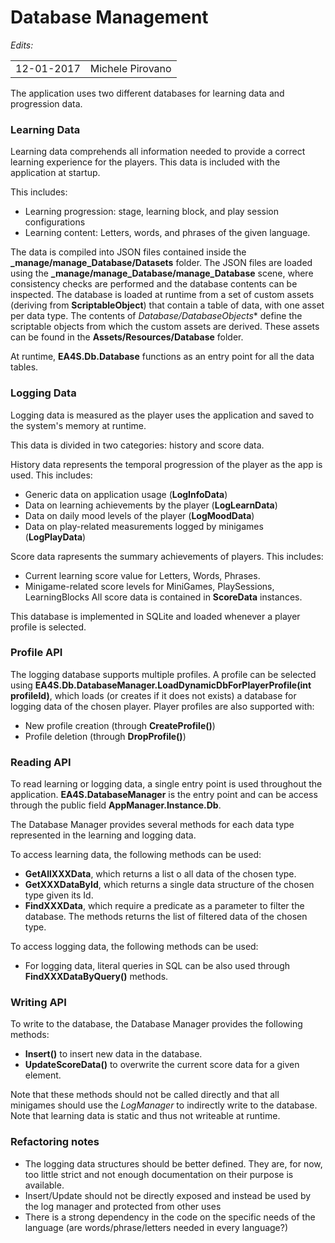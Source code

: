 Database Management
===============

*Edits:*

<table>
  <tr>
    <td>12-01-2017</td>
    <td>Michele Pirovano</td>
  </tr>
</table>

The application uses two different databases for learning data and progression data.

### Learning Data

Learning data comprehends all information needed to provide a correct learning experience for the players.
This data is included with the application at startup.

This includes:
 * Learning progression: stage, learning block, and play session configurations
 * Learning content: Letters, words, and phrases of the given language.
 
The data is compiled into JSON files contained inside the **_manage/manage_Database/Datasets** folder.
The JSON files are loaded using the **_manage/manage_Database/manage_Database** scene, where consistency checks are performed and the database contents can be inspected.
The database is loaded at runtime from a set of custom assets (deriving from **ScriptableObject**) that contain a table of data, with one asset per data type. The contents of *Database/DatabaseObjects** define the scriptable objects from which the custom assets are derived.
These assets can be found in the **Assets/Resources/Database** folder.

At runtime, **EA4S.Db.Database** functions as an entry point for all the data tables.


### Logging Data

Logging data is measured as the player uses the application and saved to the system's memory at runtime.

This data is divided in two categories: history and score data.

History data represents the temporal progression of the player as the app is used.
This includes:
 * Generic data on application usage (**LogInfoData**)
 * Data on learning achievements by the player (**LogLearnData**)
 * Data on daily mood levels of the player (**LogMoodData**)
 * Data on play-related measurements logged by minigames (**LogPlayData**)

Score data rapresents the summary achievements of players.
This includes:
 * Current learning score value for Letters, Words, Phrases.
 * Minigame-related score levels for MiniGames, PlaySessions, LearningBlocks
All score data is contained in **ScoreData** instances.
 
This database is implemented in SQLite and loaded whenever a player profile is selected.

### Profile API

The logging database supports multiple profiles.
A profile can be selected using **EA4S.Db.DatabaseManager.LoadDynamicDbForPlayerProfile(int profileId)**, which loads (or creates if it does not exists) a database for logging data of the chosen player.
Player profiles are also supported with:
 * New profile creation (through **CreateProfile()**)
 * Profile deletion (through **DropProfile()**)

### Reading API

To read learning or logging data, a single entry point is used throughout the application.
**EA4S.DatabaseManager** is the entry point and can be access through the public field **AppManager.Instance.Db**.

The Database Manager provides several methods for each data type represented in the learning and logging data.

To access learning data, the following methods can be used:
 * **GetAllXXXData**, which returns a list o all data of the chosen type.
 * **GetXXXDataById**, which returns a single data structure of the chosen type given its Id.
 * **FindXXXData**, which require a predicate as a parameter to filter the database. The methods returns the list of filtered data of the chosen type.

To access logging data, the following methods can be used:

 * For logging data, literal queries in SQL can be also used through **FindXXXDataByQuery()** methods.

### Writing API

To write to the database, the Database Manager provides the following methods:
 * **Insert<T>()** to insert new data in the database.
 * **UpdateScoreData()** to overwrite the current score data for a given element.

Note that these methods should not be called directly and that all minigames should use the *LogManager* to indirectly write to the database. 
Note that learning data is static and thus not writeable at runtime.

### Refactoring notes

 * The logging data structures should be better defined. They are, for now, too little strict and not enough documentation on their purpose is available.
 * Insert/Update should not be directly exposed and instead be used by the log manager and protected from other uses
 * There is a strong dependency in the code on the specific needs of the language (are words/phrase/letters needed in every language?)